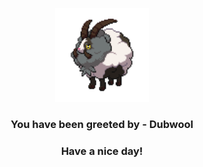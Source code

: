 <p align="center">
            <img src="https://raw.githubusercontent.com/PokeAPI/sprites/master/sprites/pokemon/832.png" width="150" height="150">
          </p>
          <h3 align="center">You have been greeted by - <b>Dubwool</b></h3>
          <h3 align="center">Have a nice day!</h3>
        